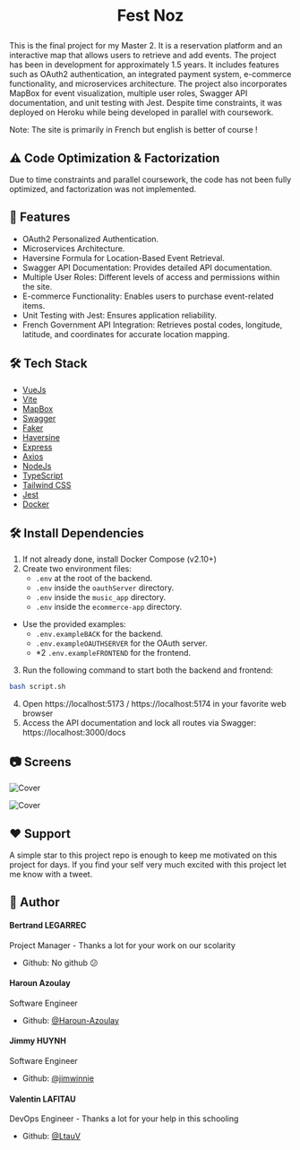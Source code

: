 # <p align="center">Fest Noz</p>
  
This is the final project for my Master 2. It is a reservation platform and an interactive map that allows users to retrieve and add events. The project has been in development for approximately 1.5 years. It includes features such as OAuth2 authentication, an integrated payment system, e-commerce functionality, and microservices architecture. The project also incorporates MapBox for event visualization, multiple user roles, Swagger API documentation, and unit testing with Jest. Despite time constraints, it was deployed on Heroku while being developed in parallel with coursework.
 
Note: The site is primarily in French but english is better of course ! 

## ⚠️ Code Optimization & Factorization

Due to time constraints and parallel coursework, the code has not been fully optimized, and factorization was not implemented.
  
## 🧐 Features    
- OAuth2 Personalized Authentication.
- Microservices Architecture.
- Haversine Formula for Location-Based Event Retrieval.
- Swagger API Documentation: Provides detailed API documentation.
- Multiple User Roles: Different levels of access and permissions within the site.
- E-commerce Functionality: Enables users to purchase event-related items.
- Unit Testing with Jest: Ensures application reliability.
- French Government API Integration: Retrieves postal codes, longitude, latitude, and coordinates for accurate location mapping.

## 🛠️ Tech Stack
- [VueJs](https://vuejs.org/)
- [Vite](https://vite.dev/guide/)
- [MapBox](https://www.mapbox.com/)
- [Swagger](https://editor.swagger.io/)
- [Faker](https://fakerjs.dev/guide/)
- [Haversine](https://www.npmjs.com/package/formula-haversine)
- [Express](https://expressjs.com/)
- [Axios](https://axios-http.com/docs/intro)
- [NodeJs](https://nodejs.org)
- [TypeScript](https://www.typescriptlang.org/)
- [Tailwind CSS](https://tailwindcss.com/)
- [Jest](https://jestjs.io/docs/getting-started)
- [Docker](https://www.docker.com/)
    
## 🛠️ Install Dependencies

1. If not already done, install Docker Compose (v2.10+)
2. Create two environment files:
    - ```.env``` at the root of the backend.
    - ```.env``` inside the ```oauthServer``` directory.
    - ```.env``` inside the ```music_app``` directory.
    - ```.env``` inside the ```ecommerce-app``` directory.
- Use the provided examples:
    - ``` .env.exampleBACK ``` for the backend.
    - ```.env.exampleOAUTHSERVER``` for the OAuth server.
    - *2 ``` .env.exampleFRONTEND ``` for the frontend.
3. Run the following command to start both the backend and frontend: 
```bash
bash script.sh 
```
4. Open https://localhost:5173 /  https://localhost:5174 in your favorite web browser
5. Access the API documentation and lock all routes via Swagger: https://localhost:3000/docs

## 📷  Screens

![Cover](https://github.com/Haroun-Azoulay/Ts_Fest-Noz/blob/main/img/img-database.png)

![Cover](https://github.com/Haroun-Azoulay/Ts_Fest-Noz/blob/main/img/img-swagger.png)

## ❤️ Support  
A simple star to this project repo is enough to keep me motivated on this project for days. If you find your self very much excited with this project let me know with a tweet.

        
## 🙇 Author
#### Bertrand LEGARREC
Project Manager - Thanks a lot for your work on our scolarity
- Github: No github 😕
#### Haroun Azoulay
Software Engineer
- Github: [@Haroun-Azoulay](https://github.com/Haroun-Azoulay)
#### Jimmy HUYNH
Software Engineer
- Github: [@jimwinnie](https://github.com/jimwinnie)
#### Valentin LAFITAU
DevOps Engineer - Thanks a lot for your help in this schooling
- Github: [@LtauV](https://github.com/LtauV)
        

